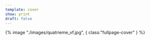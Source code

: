 ```yaml
---
template: cover
show: print
draft: false
---
```



{% image "./images/quatrieme_vf.jpg", { 
 class:"fullpage-cover"
} %}